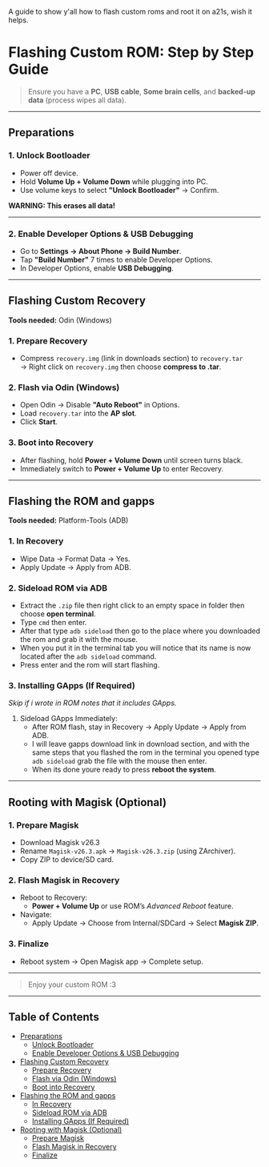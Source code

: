 A guide to show y'all how to flash custom roms and root it on a21s, wish it helps.
# Flashing Custom ROM: Step by Step Guide

> Ensure you have a **PC**, **USB cable**, **Some brain cells**, and **backed-up data** (process wipes all data).

---

## Preparations

### 1. Unlock Bootloader
- Power off device.  
- Hold **Volume Up + Volume Down** while plugging into PC.  
- Use volume keys to select **"Unlock Bootloader"** → Confirm.  

**WARNING: This erases all data!**

---

### 2. Enable Developer Options & USB Debugging
- Go to **Settings → About Phone → Build Number**.  
- Tap **"Build Number"** 7 times to enable Developer Options.  
- In Developer Options, enable **USB Debugging**.  

---

## Flashing Custom Recovery  
**Tools needed:** Odin (Windows) 

### 1. Prepare Recovery
- Compress `recovery.img` (link in downloads section) to `recovery.tar`  
  → Right click on `recovery.img` then choose **compress to .tar**.  

### 2. Flash via Odin (Windows)
- Open Odin → Disable **"Auto Reboot"** in Options.  
- Load `recovery.tar` into the **AP slot**.  
- Click **Start**.  

### 3. Boot into Recovery
- After flashing, hold **Power + Volume Down** until screen turns black.  
- Immediately switch to **Power + Volume Up** to enter Recovery.  

---

## Flashing the ROM and gapps  
**Tools needed:** Platform-Tools (ADB)

### 1. In Recovery
- Wipe Data → Format Data → Yes.  
- Apply Update → Apply from ADB.  

### 2. Sideload ROM via ADB
- Extract the `.zip` file then right click to an empty space in folder then choose **open terminal**.  
- Type `cmd` then enter.  
- After that type `adb sideload` then go to the place where you downloaded the rom and grab it with the mouse.  
- When you put it in the terminal tab you will notice that its name is now located after the `adb sideload` command.  
- Press enter and the rom will start flashing.  

### 3. Installing GApps (If Required)  
*Skip if i wrote in ROM notes that it includes GApps.*  

1. Sideload GApps Immediately:  
   - After ROM flash, stay in Recovery → Apply Update → Apply from ADB.  
   - I will leave gapps download link in download section, and with the same steps that you flashed the rom in the terminal you opened type `adb sideload` grab the file with the mouse then enter.  
   - When its done youre ready to press **reboot the system**.  

---

## Rooting with Magisk (Optional)

### 1. Prepare Magisk
- Download Magisk v26.3  
- Rename `Magisk-v26.3.apk` → `Magisk-v26.3.zip` (using ZArchiver).  
- Copy ZIP to device/SD card.  

### 2. Flash Magisk in Recovery
- Reboot to Recovery:  
  - **Power + Volume Up** or use ROM’s *Advanced Reboot* feature.  
- Navigate:  
  - Apply Update → Choose from Internal/SDCard → Select **Magisk ZIP**.  

### 3. Finalize
- Reboot system → Open Magisk app → Complete setup.  

---

> Enjoy your custom ROM :3

---

## Table of Contents
- [Preparations](#preparations)
  - [Unlock Bootloader](#1-unlock-bootloader)
  - [Enable Developer Options & USB Debugging](#2-enable-developer-options--usb-debugging)
- [Flashing Custom Recovery](#flashing-custom-recovery)
  - [Prepare Recovery](#1-prepare-recovery)
  - [Flash via Odin (Windows)](#2-flash-via-odin-windows)
  - [Boot into Recovery](#3-boot-into-recovery)
- [Flashing the ROM and gapps](#flashing-the-rom-and-gapps)
  - [In Recovery](#1-in-recovery)
  - [Sideload ROM via ADB](#2-sideload-rom-via-adb)
  - [Installing GApps (If Required)](#3-installing-gapps-if-required)
- [Rooting with Magisk (Optional)](#rooting-with-magisk-optional)
  - [Prepare Magisk](#1-prepare-magisk)
  - [Flash Magisk in Recovery](#2-flash-magisk-in-recovery)
  - [Finalize](#3-finalize)
